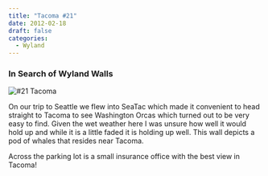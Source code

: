 ```yaml
---
title: "Tacoma #21"
date: 2012-02-18
draft: false
categories:
  - Wyland
---
```

### In Search of Wyland Walls

![#21 Tacoma](../images/21-tacoma.jpg)

On our trip to Seattle we flew into SeaTac which made it convenient to head straight to Tacoma to see Washington Orcas which turned out to be very easy to find. Given the wet weather here I was unsure how well it would hold up and while it is a little faded it is holding up well. This wall depicts a pod of whales that resides near Tacoma.

Across the parking lot is a small insurance office with the best view in Tacoma!